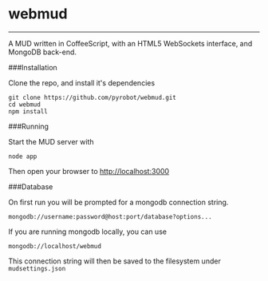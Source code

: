 # webmud
---

A MUD written in CoffeeScript, with an HTML5 WebSockets interface, and MongoDB back-end.

###Installation

Clone the repo, and install it's dependencies
	
	git clone https://github.com/pyrobot/webmud.git
	cd webmud
	npm install
		
###Running

Start the MUD server with
	
	node app

Then open your browser to [http://localhost:3000](http://localhost:3000)
	
###Database

On first run you will be prompted for a mongodb connection string.

	mongodb://username:password@host:port/database?options...
	
If you are running mongodb locally, you can use 

	mongodb://localhost/webmud

This connection string will then be saved to the filesystem under `mudsettings.json`


